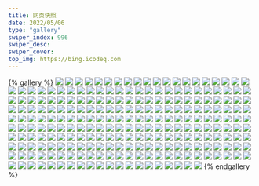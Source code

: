 ```yaml
---
title: 网页快照
date: 2022/05/06 
type: "gallery" 
swiper_index: 996
swiper_desc: 
swiper_cover: 
top_img: https://bing.icodeq.com 
---
```


{% gallery %}
![](https://alist.learnonly.xyz/d/!网页快照/docs.learnonly.xyz/2023-03-17_22-01-04.png)
![](https://alist.learnonly.xyz/d/!网页快照/docs.learnonly.xyz/2023-03-18_21-57-51.png)
![](https://alist.learnonly.xyz/d/!网页快照/docs.learnonly.xyz/2023-03-17_15-59-55.png)
![](https://alist.learnonly.xyz/d/!网页快照/docs.learnonly.xyz/2023-03-17_10-00-50.png)
![](https://alist.learnonly.xyz/d/!网页快照/docs.learnonly.xyz/2023-03-18_13-08-52.png)
![](https://alist.learnonly.xyz/d/!网页快照/docs.learnonly.xyz/2023-03-16_06-59-34.png)
![](https://alist.learnonly.xyz/d/!网页快照/docs.learnonly.xyz/2023-03-18_07-00-52.png)
![](https://alist.learnonly.xyz/d/!网页快照/docs.learnonly.xyz/2023-03-18_03-59-05.png)
![](https://alist.learnonly.xyz/d/!网页快照/docs.learnonly.xyz/2023-03-17_02-07-39.png)
![](https://alist.learnonly.xyz/d/!网页快照/docs.learnonly.xyz/2023-03-16_21-58-24.png)
![](https://alist.learnonly.xyz/d/!网页快照/docs.learnonly.xyz/2023-03-16_10-01-08.png)
![](https://alist.learnonly.xyz/d/!网页快照/docs.learnonly.xyz/2023-03-16_19-00-10.png)
![](https://alist.learnonly.xyz/d/!网页快照/docs.learnonly.xyz/2023-03-18_19-00-48.png)
![](https://alist.learnonly.xyz/d/!网页快照/docs.learnonly.xyz/2023-03-18_02-05-51.png)
![](https://alist.learnonly.xyz/d/!网页快照/docs.learnonly.xyz/2023-03-16_03-58-59.png)
![](https://alist.learnonly.xyz/d/!网页快照/docs.learnonly.xyz/2023-03-17_19-00-53.png)
![](https://alist.learnonly.xyz/d/!网页快照/docs.learnonly.xyz/2023-03-16_02-09-49.png)
![](https://alist.learnonly.xyz/d/!网页快照/docs.learnonly.xyz/2023-03-18_15-59-35.png)
![](https://alist.learnonly.xyz/d/!网页快照/docs.learnonly.xyz/2023-03-18_09-59-11.png)
![](https://alist.learnonly.xyz/d/!网页快照/docs.learnonly.xyz/2023-03-16_13-17-36.png)
![](https://alist.learnonly.xyz/d/!网页快照/news.pigp.repl.co/2023-03-16_13-14-12.png)
![](https://alist.learnonly.xyz/d/!网页快照/news.pigp.repl.co/2023-03-18_13-05-24.png)
![](https://alist.learnonly.xyz/d/!网页快照/news.pigp.repl.co/2023-03-16_06-57-39.png)
![](https://alist.learnonly.xyz/d/!网页快照/news.pigp.repl.co/2023-03-18_02-04-16.png)
![](https://alist.learnonly.xyz/d/!网页快照/news.pigp.repl.co/2023-03-18_15-56-37.png)
![](https://alist.learnonly.xyz/d/!网页快照/news.pigp.repl.co/2023-03-18_06-57-25.png)
![](https://alist.learnonly.xyz/d/!网页快照/news.pigp.repl.co/2023-03-18_21-56-43.png)
![](https://alist.learnonly.xyz/d/!网页快照/news.pigp.repl.co/2023-03-16_21-57-09.png)
![](https://alist.learnonly.xyz/d/!网页快照/news.pigp.repl.co/2023-03-16_18-57-11.png)
![](https://alist.learnonly.xyz/d/!网页快照/news.pigp.repl.co/2023-03-16_03-56-52.png)
![](https://alist.learnonly.xyz/d/!网页快照/news.pigp.repl.co/2023-03-16_02-06-43.png)
![](https://alist.learnonly.xyz/d/!网页快照/news.pigp.repl.co/2023-03-18_09-56-37.png)
![](https://alist.learnonly.xyz/d/!网页快照/news.pigp.repl.co/2023-03-18_03-56-35.png)
![](https://alist.learnonly.xyz/d/!网页快照/news.pigp.repl.co/2023-03-17_21-56-35.png)
![](https://alist.learnonly.xyz/d/!网页快照/news.pigp.repl.co/2023-03-17_02-05-01.png)
![](https://alist.learnonly.xyz/d/!网页快照/news.pigp.repl.co/2023-03-17_18-58-35.png)
![](https://alist.learnonly.xyz/d/!网页快照/news.pigp.repl.co/2023-03-16_09-57-40.png)
![](https://alist.learnonly.xyz/d/!网页快照/news.pigp.repl.co/2023-03-18_18-56-40.png)
![](https://alist.learnonly.xyz/d/!网页快照/news.pigp.repl.co/2023-03-17_09-57-35.png)
![](https://alist.learnonly.xyz/d/!网页快照/news.pigp.repl.co/2023-03-17_15-57-31.png)
![](https://alist.learnonly.xyz/d/!网页快照/blog.learnonly.xyz/2023-03-16_09-56-29.png)
![](https://alist.learnonly.xyz/d/!网页快照/blog.learnonly.xyz/2023-03-18_18-55-56.png)
![](https://alist.learnonly.xyz/d/!网页快照/blog.learnonly.xyz/2023-03-16_21-56-07.png)
![](https://alist.learnonly.xyz/d/!网页快照/blog.learnonly.xyz/2023-03-17_09-55-43.png)
![](https://alist.learnonly.xyz/d/!网页快照/blog.learnonly.xyz/2023-03-17_15-56-22.png)
![](https://alist.learnonly.xyz/d/!网页快照/blog.learnonly.xyz/2023-03-18_06-55-47.png)
![](https://alist.learnonly.xyz/d/!网页快照/blog.learnonly.xyz/2023-03-18_09-55-54.png)
![](https://alist.learnonly.xyz/d/!网页快照/blog.learnonly.xyz/2023-03-18_21-56-03.png)
![](https://alist.learnonly.xyz/d/!网页快照/blog.learnonly.xyz/2023-03-17_02-03-16.png)
![](https://alist.learnonly.xyz/d/!网页快照/blog.learnonly.xyz/2023-03-18_03-55-51.png)
![](https://alist.learnonly.xyz/d/!网页快照/blog.learnonly.xyz/2023-03-16_18-55-57.png)
![](https://alist.learnonly.xyz/d/!网页快照/blog.learnonly.xyz/2023-03-17_18-55-56.png)
![](https://alist.learnonly.xyz/d/!网页快照/blog.learnonly.xyz/2023-03-18_02-03-31.png)
![](https://alist.learnonly.xyz/d/!网页快照/blog.learnonly.xyz/2023-03-16_06-55-54.png)
![](https://alist.learnonly.xyz/d/!网页快照/blog.learnonly.xyz/2023-03-16_02-05-43.png)
![](https://alist.learnonly.xyz/d/!网页快照/blog.learnonly.xyz/2023-03-17_21-55-53.png)
![](https://alist.learnonly.xyz/d/!网页快照/blog.learnonly.xyz/2023-03-16_03-55-50.png)
![](https://alist.learnonly.xyz/d/!网页快照/blog.learnonly.xyz/2023-03-18_13-04-44.png)
![](https://alist.learnonly.xyz/d/!网页快照/blog.learnonly.xyz/2023-03-18_15-55-49.png)
![](https://alist.learnonly.xyz/d/!网页快照/blog.learnonly.xyz/2023-03-16_13-12-38.png)
![](https://alist.learnonly.xyz/d/!网页快照/space.bilibili.com/2023-03-18_02-03-21.png)
![](https://alist.learnonly.xyz/d/!网页快照/space.bilibili.com/2023-03-16_13-12-27.png)
![](https://alist.learnonly.xyz/d/!网页快照/space.bilibili.com/2023-03-17_15-55-45.png)
![](https://alist.learnonly.xyz/d/!网页快照/space.bilibili.com/2023-03-16_03-55-42.png)
![](https://alist.learnonly.xyz/d/!网页快照/space.bilibili.com/2023-03-18_06-55-39.png)
![](https://alist.learnonly.xyz/d/!网页快照/space.bilibili.com/2023-03-18_13-04-34.png)
![](https://alist.learnonly.xyz/d/!网页快照/space.bilibili.com/2023-03-16_02-05-36.png)
![](https://alist.learnonly.xyz/d/!网页快照/space.bilibili.com/2023-03-18_03-55-40.png)
![](https://alist.learnonly.xyz/d/!网页快照/space.bilibili.com/2023-03-16_18-55-50.png)
![](https://alist.learnonly.xyz/d/!网页快照/space.bilibili.com/2023-03-18_15-55-41.png)
![](https://alist.learnonly.xyz/d/!网页快照/space.bilibili.com/2023-03-17_21-55-42.png)
![](https://alist.learnonly.xyz/d/!网页快照/space.bilibili.com/2023-03-16_09-56-21.png)
![](https://alist.learnonly.xyz/d/!网页快照/space.bilibili.com/2023-03-18_21-55-53.png)
![](https://alist.learnonly.xyz/d/!网页快照/space.bilibili.com/2023-03-17_02-03-07.png)
![](https://alist.learnonly.xyz/d/!网页快照/space.bilibili.com/2023-03-18_09-55-44.png)
![](https://alist.learnonly.xyz/d/!网页快照/space.bilibili.com/2023-03-17_18-55-49.png)
![](https://alist.learnonly.xyz/d/!网页快照/space.bilibili.com/2023-03-18_18-55-49.png)
![](https://alist.learnonly.xyz/d/!网页快照/space.bilibili.com/2023-03-16_21-56-00.png)
![](https://alist.learnonly.xyz/d/!网页快照/space.bilibili.com/2023-03-17_09-55-35.png)
![](https://alist.learnonly.xyz/d/!网页快照/space.bilibili.com/2023-03-16_06-55-46.png)
![](https://alist.learnonly.xyz/d/!网页快照/whatnginx.learnonly.repl.co/2023-03-16_09-57-02.png)
![](https://alist.learnonly.xyz/d/!网页快照/whatnginx.learnonly.repl.co/2023-03-18_18-56-28.png)
![](https://alist.learnonly.xyz/d/!网页快照/whatnginx.learnonly.repl.co/2023-03-18_09-56-25.png)
![](https://alist.learnonly.xyz/d/!网页快照/whatnginx.learnonly.repl.co/2023-03-18_15-56-25.png)
![](https://alist.learnonly.xyz/d/!网页快照/whatnginx.learnonly.repl.co/2023-03-16_18-56-30.png)
![](https://alist.learnonly.xyz/d/!网页快照/whatnginx.learnonly.repl.co/2023-03-17_21-56-28.png)
![](https://alist.learnonly.xyz/d/!网页快照/whatnginx.learnonly.repl.co/2023-03-17_15-56-54.png)
![](https://alist.learnonly.xyz/d/!网页快照/whatnginx.learnonly.repl.co/2023-03-16_03-56-22.png)
![](https://alist.learnonly.xyz/d/!网页快照/whatnginx.learnonly.repl.co/2023-03-18_06-57-18.png)
![](https://alist.learnonly.xyz/d/!网页快照/whatnginx.learnonly.repl.co/2023-03-17_09-56-43.png)
![](https://alist.learnonly.xyz/d/!网页快照/whatnginx.learnonly.repl.co/2023-03-16_06-56-26.png)
![](https://alist.learnonly.xyz/d/!网页快照/whatnginx.learnonly.repl.co/2023-03-17_18-56-28.png)
![](https://alist.learnonly.xyz/d/!网页快照/whatnginx.learnonly.repl.co/2023-03-18_02-04-03.png)
![](https://alist.learnonly.xyz/d/!网页快照/whatnginx.learnonly.repl.co/2023-03-17_02-04-17.png)
![](https://alist.learnonly.xyz/d/!网页快照/whatnginx.learnonly.repl.co/2023-03-16_02-06-14.png)
![](https://alist.learnonly.xyz/d/!网页快照/whatnginx.learnonly.repl.co/2023-03-16_13-13-10.png)
![](https://alist.learnonly.xyz/d/!网页快照/whatnginx.learnonly.repl.co/2023-03-16_21-56-39.png)
![](https://alist.learnonly.xyz/d/!网页快照/whatnginx.learnonly.repl.co/2023-03-18_03-56-23.png)
![](https://alist.learnonly.xyz/d/!网页快照/whatnginx.learnonly.repl.co/2023-03-18_21-56-36.png)
![](https://alist.learnonly.xyz/d/!网页快照/whatnginx.learnonly.repl.co/2023-03-18_13-05-17.png)
![](https://alist.learnonly.xyz/d/!网页快照/pighog.vercel.app/2023-03-16_18-56-07.png)
![](https://alist.learnonly.xyz/d/!网页快照/pighog.vercel.app/2023-03-16_03-55-59.png)
![](https://alist.learnonly.xyz/d/!网页快照/pighog.vercel.app/2023-03-18_21-56-13.png)
![](https://alist.learnonly.xyz/d/!网页快照/pighog.vercel.app/2023-03-17_18-56-05.png)
![](https://alist.learnonly.xyz/d/!网页快照/pighog.vercel.app/2023-03-18_02-03-40.png)
![](https://alist.learnonly.xyz/d/!网页快照/pighog.vercel.app/2023-03-18_06-56-54.png)
![](https://alist.learnonly.xyz/d/!网页快照/pighog.vercel.app/2023-03-17_15-56-30.png)
![](https://alist.learnonly.xyz/d/!网页快照/pighog.vercel.app/2023-03-18_18-56-05.png)
![](https://alist.learnonly.xyz/d/!网页快照/pighog.vercel.app/2023-03-17_09-55-51.png)
![](https://alist.learnonly.xyz/d/!网页快照/pighog.vercel.app/2023-03-16_06-56-03.png)
![](https://alist.learnonly.xyz/d/!网页快照/pighog.vercel.app/2023-03-18_03-56-00.png)
![](https://alist.learnonly.xyz/d/!网页快照/pighog.vercel.app/2023-03-18_09-56-02.png)
![](https://alist.learnonly.xyz/d/!网页快照/pighog.vercel.app/2023-03-18_13-04-54.png)
![](https://alist.learnonly.xyz/d/!网页快照/pighog.vercel.app/2023-03-17_21-56-04.png)
![](https://alist.learnonly.xyz/d/!网页快照/pighog.vercel.app/2023-03-16_02-05-51.png)
![](https://alist.learnonly.xyz/d/!网页快照/pighog.vercel.app/2023-03-17_02-03-25.png)
![](https://alist.learnonly.xyz/d/!网页快照/pighog.vercel.app/2023-03-18_15-56-02.png)
![](https://alist.learnonly.xyz/d/!网页快照/pighog.vercel.app/2023-03-16_21-56-15.png)
![](https://alist.learnonly.xyz/d/!网页快照/pighog.vercel.app/2023-03-16_09-56-39.png)
![](https://alist.learnonly.xyz/d/!网页快照/pighog.vercel.app/2023-03-16_13-12-47.png)
![](https://alist.learnonly.xyz/d/!网页快照/img.pighog.repl.co/2023-03-16_21-56-25.png)
![](https://alist.learnonly.xyz/d/!网页快照/img.pighog.repl.co/2023-03-18_18-56-15.png)
![](https://alist.learnonly.xyz/d/!网页快照/img.pighog.repl.co/2023-03-18_02-03-50.png)
![](https://alist.learnonly.xyz/d/!网页快照/img.pighog.repl.co/2023-03-16_13-12-57.png)
![](https://alist.learnonly.xyz/d/!网页快照/img.pighog.repl.co/2023-03-18_06-57-04.png)
![](https://alist.learnonly.xyz/d/!网页快照/img.pighog.repl.co/2023-03-18_21-56-22.png)
![](https://alist.learnonly.xyz/d/!网页快照/img.pighog.repl.co/2023-03-17_15-56-40.png)
![](https://alist.learnonly.xyz/d/!网页快照/img.pighog.repl.co/2023-03-16_03-56-08.png)
![](https://alist.learnonly.xyz/d/!网页快照/img.pighog.repl.co/2023-03-16_02-06-00.png)
![](https://alist.learnonly.xyz/d/!网页快照/img.pighog.repl.co/2023-03-17_18-56-14.png)
![](https://alist.learnonly.xyz/d/!网页快照/img.pighog.repl.co/2023-03-18_15-56-11.png)
![](https://alist.learnonly.xyz/d/!网页快照/img.pighog.repl.co/2023-03-17_09-56-29.png)
![](https://alist.learnonly.xyz/d/!网页快照/img.pighog.repl.co/2023-03-17_21-56-14.png)
![](https://alist.learnonly.xyz/d/!网页快照/img.pighog.repl.co/2023-03-18_03-56-09.png)
![](https://alist.learnonly.xyz/d/!网页快照/img.pighog.repl.co/2023-03-16_06-56-13.png)
![](https://alist.learnonly.xyz/d/!网页快照/img.pighog.repl.co/2023-03-18_13-05-04.png)
![](https://alist.learnonly.xyz/d/!网页快照/img.pighog.repl.co/2023-03-17_02-04-03.png)
![](https://alist.learnonly.xyz/d/!网页快照/img.pighog.repl.co/2023-03-18_09-56-12.png)
![](https://alist.learnonly.xyz/d/!网页快照/img.pighog.repl.co/2023-03-16_09-56-48.png)
![](https://alist.learnonly.xyz/d/!网页快照/img.pighog.repl.co/2023-03-16_18-56-16.png)
![](https://alist.learnonly.xyz/d/!网页快照/uptime.learnonly.repl.co/2023-03-18_06-57-32.png)
![](https://alist.learnonly.xyz/d/!网页快照/uptime.learnonly.repl.co/2023-03-17_09-57-42.png)
![](https://alist.learnonly.xyz/d/!网页快照/uptime.learnonly.repl.co/2023-03-17_15-57-38.png)
![](https://alist.learnonly.xyz/d/!网页快照/uptime.learnonly.repl.co/2023-03-18_13-05-32.png)
![](https://alist.learnonly.xyz/d/!网页快照/uptime.learnonly.repl.co/2023-03-18_03-56-43.png)
![](https://alist.learnonly.xyz/d/!网页快照/uptime.learnonly.repl.co/2023-03-16_03-57-00.png)
![](https://alist.learnonly.xyz/d/!网页快照/uptime.learnonly.repl.co/2023-03-18_02-04-23.png)
![](https://alist.learnonly.xyz/d/!网页快照/uptime.learnonly.repl.co/2023-03-17_02-05-08.png)
![](https://alist.learnonly.xyz/d/!网页快照/uptime.learnonly.repl.co/2023-03-17_18-58-42.png)
![](https://alist.learnonly.xyz/d/!网页快照/uptime.learnonly.repl.co/2023-03-16_18-57-18.png)
![](https://alist.learnonly.xyz/d/!网页快照/uptime.learnonly.repl.co/2023-03-16_09-57-48.png)
![](https://alist.learnonly.xyz/d/!网页快照/uptime.learnonly.repl.co/2023-03-16_13-14-19.png)
![](https://alist.learnonly.xyz/d/!网页快照/uptime.learnonly.repl.co/2023-03-16_06-57-46.png)
![](https://alist.learnonly.xyz/d/!网页快照/uptime.learnonly.repl.co/2023-03-16_21-57-16.png)
![](https://alist.learnonly.xyz/d/!网页快照/uptime.learnonly.repl.co/2023-03-18_09-56-44.png)
![](https://alist.learnonly.xyz/d/!网页快照/uptime.learnonly.repl.co/2023-03-18_21-56-50.png)
![](https://alist.learnonly.xyz/d/!网页快照/uptime.learnonly.repl.co/2023-03-18_15-56-44.png)
![](https://alist.learnonly.xyz/d/!网页快照/uptime.learnonly.repl.co/2023-03-18_18-56-48.png)
![](https://alist.learnonly.xyz/d/!网页快照/uptime.learnonly.repl.co/2023-03-17_21-56-42.png)
![](https://alist.learnonly.xyz/d/!网页快照/uptime.learnonly.repl.co/2023-03-16_02-06-51.png)
![](https://alist.learnonly.xyz/d/!网页快照/read.learnonly.xyz/2023-03-16_03-58-18.png)
![](https://alist.learnonly.xyz/d/!网页快照/read.learnonly.xyz/2023-03-18_09-58-59.png)
![](https://alist.learnonly.xyz/d/!网页快照/read.learnonly.xyz/2023-03-17_02-06-47.png)
![](https://alist.learnonly.xyz/d/!网页快照/read.learnonly.xyz/2023-03-18_02-05-39.png)
![](https://alist.learnonly.xyz/d/!网页快照/read.learnonly.xyz/2023-03-18_13-07-20.png)
![](https://alist.learnonly.xyz/d/!网页快照/read.learnonly.xyz/2023-03-16_21-57-35.png)
![](https://alist.learnonly.xyz/d/!网页快照/read.learnonly.xyz/2023-03-16_06-59-23.png)
![](https://alist.learnonly.xyz/d/!网页快照/read.learnonly.xyz/2023-03-17_19-00-09.png)
![](https://alist.learnonly.xyz/d/!网页快照/read.learnonly.xyz/2023-03-18_06-59-46.png)
![](https://alist.learnonly.xyz/d/!网页快照/read.learnonly.xyz/2023-03-16_13-16-24.png)
![](https://alist.learnonly.xyz/d/!网页快照/read.learnonly.xyz/2023-03-18_18-58-42.png)
![](https://alist.learnonly.xyz/d/!网页快照/read.learnonly.xyz/2023-03-17_09-59-29.png)
![](https://alist.learnonly.xyz/d/!网页快照/read.learnonly.xyz/2023-03-17_15-59-05.png)
![](https://alist.learnonly.xyz/d/!网页快照/read.learnonly.xyz/2023-03-18_15-58-58.png)
![](https://alist.learnonly.xyz/d/!网页快照/read.learnonly.xyz/2023-03-16_02-08-37.png)
![](https://alist.learnonly.xyz/d/!网页快照/read.learnonly.xyz/2023-03-17_21-58-57.png)
![](https://alist.learnonly.xyz/d/!网页快照/read.learnonly.xyz/2023-03-16_18-59-07.png)
![](https://alist.learnonly.xyz/d/!网页快照/read.learnonly.xyz/2023-03-18_21-57-09.png)
![](https://alist.learnonly.xyz/d/!网页快照/read.learnonly.xyz/2023-03-16_10-00-03.png)
![](https://alist.learnonly.xyz/d/!网页快照/read.learnonly.xyz/2023-03-18_03-57-01.png)
![](https://alist.learnonly.xyz/d/!网页快照/vercel.pighog.repl.co/2023-03-17_15-56-47.png)
![](https://alist.learnonly.xyz/d/!网页快照/vercel.pighog.repl.co/2023-03-16_18-56-23.png)
![](https://alist.learnonly.xyz/d/!网页快照/vercel.pighog.repl.co/2023-03-18_18-56-22.png)
![](https://alist.learnonly.xyz/d/!网页快照/vercel.pighog.repl.co/2023-03-16_06-56-20.png)
![](https://alist.learnonly.xyz/d/!网页快照/vercel.pighog.repl.co/2023-03-17_18-56-21.png)
![](https://alist.learnonly.xyz/d/!网页快照/vercel.pighog.repl.co/2023-03-16_09-56-55.png)
![](https://alist.learnonly.xyz/d/!网页快照/vercel.pighog.repl.co/2023-03-16_03-56-15.png)
![](https://alist.learnonly.xyz/d/!网页快照/vercel.pighog.repl.co/2023-03-18_03-56-16.png)
![](https://alist.learnonly.xyz/d/!网页快照/vercel.pighog.repl.co/2023-03-18_09-56-19.png)
![](https://alist.learnonly.xyz/d/!网页快照/vercel.pighog.repl.co/2023-03-17_09-56-36.png)
![](https://alist.learnonly.xyz/d/!网页快照/vercel.pighog.repl.co/2023-03-16_02-06-07.png)
![](https://alist.learnonly.xyz/d/!网页快照/vercel.pighog.repl.co/2023-03-16_21-56-32.png)
![](https://alist.learnonly.xyz/d/!网页快照/vercel.pighog.repl.co/2023-03-17_02-04-10.png)
![](https://alist.learnonly.xyz/d/!网页快照/vercel.pighog.repl.co/2023-03-18_21-56-29.png)
![](https://alist.learnonly.xyz/d/!网页快照/vercel.pighog.repl.co/2023-03-16_13-13-04.png)
![](https://alist.learnonly.xyz/d/!网页快照/vercel.pighog.repl.co/2023-03-18_02-03-57.png)
![](https://alist.learnonly.xyz/d/!网页快照/vercel.pighog.repl.co/2023-03-17_21-56-21.png)
![](https://alist.learnonly.xyz/d/!网页快照/vercel.pighog.repl.co/2023-03-18_13-05-11.png)
![](https://alist.learnonly.xyz/d/!网页快照/vercel.pighog.repl.co/2023-03-18_15-56-18.png)
![](https://alist.learnonly.xyz/d/!网页快照/vercel.pighog.repl.co/2023-03-18_06-57-11.png)
![](https://alist.learnonly.xyz/d/!网页快照/alist.learnonly.xyz/2023-03-16_02-05-25.png)
![](https://alist.learnonly.xyz/d/!网页快照/alist.learnonly.xyz/2023-03-16_13-12-17.png)
![](https://alist.learnonly.xyz/d/!网页快照/alist.learnonly.xyz/2023-03-18_02-03-09.png)
![](https://alist.learnonly.xyz/d/!网页快照/alist.learnonly.xyz/2023-03-18_15-55-31.png)
![](https://alist.learnonly.xyz/d/!网页快照/alist.learnonly.xyz/2023-03-16_21-55-49.png)
![](https://alist.learnonly.xyz/d/!网页快照/alist.learnonly.xyz/2023-03-18_13-04-22.png)
![](https://alist.learnonly.xyz/d/!网页快照/alist.learnonly.xyz/2023-03-18_03-55-30.png)
![](https://alist.learnonly.xyz/d/!网页快照/alist.learnonly.xyz/2023-03-18_09-55-33.png)
![](https://alist.learnonly.xyz/d/!网页快照/alist.learnonly.xyz/2023-03-17_15-55-35.png)
![](https://alist.learnonly.xyz/d/!网页快照/alist.learnonly.xyz/2023-03-17_21-55-32.png)
![](https://alist.learnonly.xyz/d/!网页快照/alist.learnonly.xyz/2023-03-18_18-55-39.png)
![](https://alist.learnonly.xyz/d/!网页快照/alist.learnonly.xyz/2023-03-17_02-02-56.png)
![](https://alist.learnonly.xyz/d/!网页快照/alist.learnonly.xyz/2023-03-18_21-55-42.png)
![](https://alist.learnonly.xyz/d/!网页快照/alist.learnonly.xyz/2023-03-17_18-55-39.png)
![](https://alist.learnonly.xyz/d/!网页快照/alist.learnonly.xyz/2023-03-18_06-55-29.png)
![](https://alist.learnonly.xyz/d/!网页快照/alist.learnonly.xyz/2023-03-16_03-55-31.png)
![](https://alist.learnonly.xyz/d/!网页快照/alist.learnonly.xyz/2023-03-16_06-55-36.png)
![](https://alist.learnonly.xyz/d/!网页快照/alist.learnonly.xyz/2023-03-16_09-56-09.png)
![](https://alist.learnonly.xyz/d/!网页快照/alist.learnonly.xyz/2023-03-17_09-55-26.png)
![](https://alist.learnonly.xyz/d/!网页快照/alist.learnonly.xyz/2023-03-16_18-55-39.png)
![](https://alist.learnonly.xyz/d/!网页快照/time.piged.repl.co/2023-03-17_02-05-16.png)
![](https://alist.learnonly.xyz/d/!网页快照/time.piged.repl.co/2023-03-18_15-56-51.png)
![](https://alist.learnonly.xyz/d/!网页快照/time.piged.repl.co/2023-03-17_15-57-46.png)
![](https://alist.learnonly.xyz/d/!网页快照/time.piged.repl.co/2023-03-16_13-14-27.png)
![](https://alist.learnonly.xyz/d/!网页快照/time.piged.repl.co/2023-03-16_06-57-54.png)
![](https://alist.learnonly.xyz/d/!网页快照/time.piged.repl.co/2023-03-16_18-57-26.png)
![](https://alist.learnonly.xyz/d/!网页快照/time.piged.repl.co/2023-03-18_09-56-52.png)
![](https://alist.learnonly.xyz/d/!网页快照/time.piged.repl.co/2023-03-18_21-56-57.png)
![](https://alist.learnonly.xyz/d/!网页快照/time.piged.repl.co/2023-03-16_02-06-59.png)
![](https://alist.learnonly.xyz/d/!网页快照/time.piged.repl.co/2023-03-18_03-56-50.png)
![](https://alist.learnonly.xyz/d/!网页快照/time.piged.repl.co/2023-03-17_09-57-50.png)
![](https://alist.learnonly.xyz/d/!网页快照/time.piged.repl.co/2023-03-16_21-57-24.png)
![](https://alist.learnonly.xyz/d/!网页快照/time.piged.repl.co/2023-03-17_21-56-50.png)
![](https://alist.learnonly.xyz/d/!网页快照/time.piged.repl.co/2023-03-16_03-57-08.png)
![](https://alist.learnonly.xyz/d/!网页快照/time.piged.repl.co/2023-03-18_13-05-39.png)
![](https://alist.learnonly.xyz/d/!网页快照/time.piged.repl.co/2023-03-18_06-57-39.png)
![](https://alist.learnonly.xyz/d/!网页快照/time.piged.repl.co/2023-03-16_09-57-55.png)
![](https://alist.learnonly.xyz/d/!网页快照/time.piged.repl.co/2023-03-18_18-56-56.png)
![](https://alist.learnonly.xyz/d/!网页快照/time.piged.repl.co/2023-03-18_02-04-31.png)
![](https://alist.learnonly.xyz/d/!网页快照/time.piged.repl.co/2023-03-17_18-58-49.png)
{% endgallery %}
